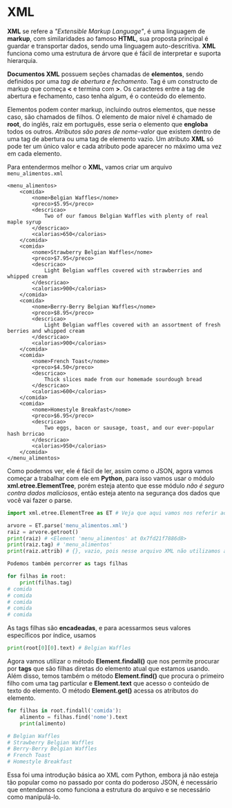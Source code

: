 # XML

**XML** se refere a *"Extensible Markup Language"*, é uma linguagem de **markup**, com similaridades ao famoso **HTML**, sua proposta principal é guardar e transportar dados, sendo uma linguagem auto-descritiva. **XML** funciona como uma estrutura de árvore que é fácil de interpretar e suporta hierarquia. 

**Documentos XML** possuem seções chamadas de **elementos**, sendo definidos por uma *tag de abertura e fechamento*. Tag é um constructo de markup que começa **<** e termina com **>**. Os caracteres entre a tag de abertura e fechamento, caso tenha algum, é o conteúdo do elemento. 

Elementos podem conter markup, incluindo outros elementos, que nesse caso, são chamados de filhos. O elemento de maior nível é chamado de **root**, do inglês, raiz em português, esse seria o elemento que **engloba** todos os outros. *Atributos são pares de nome-valor* que existem dentro de uma tag de abertura ou uma tag de elemento vazio. Um atributo **XML** só pode ter um único valor e cada atributo pode aparecer no máximo uma vez em cada elemento.

Para entendermos melhor o **XML**, vamos criar um arquivo `menu_alimentos.xml`

```
<menu_alimentos>
	<comida>
		<nome>Belgian Waffles</nome>
		<preco>$5.95</preco>
		<descricao>
			Two of our famous Belgian Waffles with plenty of real maple syrup
		</descricao>
		<calorias>650</calorias>
	</comida>
	<comida>
		<nome>Strawberry Belgian Waffles</nome>
		<preco>$7.95</preco>
		<descricao>
			Light Belgian waffles covered with strawberries and whipped cream
		</descricao>
		<calorias>900</calorias>
	</comida>
	<comida>
		<nome>Berry-Berry Belgian Waffles</nome>
		<preco>$8.95</preco>
		<descricao>
			Light Belgian waffles covered with an assortment of fresh berries and whipped cream
		</descricao>
		<calorias>900</calorias>
	</comida>
	<comida>
		<nome>French Toast</nome>
		<preco>$4.50</preco>
		<descricao>
			Thick slices made from our homemade sourdough bread
		</descricao>
		<calorias>600</calorias>
	</comida>
	<comida>
		<nome>Homestyle Breakfast</nome>
		<preco>$6.95</preco>
		<descricao>
			Two eggs, bacon or sausage, toast, and our ever-popular hash brricao
		</descricao>
		<calorias>950</calorias>
	</comida>
</menu_alimentos>
```

Como podemos ver, ele é fácil de ler, assim como o JSON, agora vamos começar a trabalhar com ele em **Python**, para isso vamos usar o módulo **xml.etree.ElementTree**, porém esteja atento que esse módulo *não é seguro contra dados maliciosos*, então esteja atento na segurança dos dados que você vai fazer o parse.

```python
import xml.etree.ElementTree as ET # Veja que aqui vamos nos referir ao módulo como ET

arvore = ET.parse('menu_alimentos.xml')
raiz = arvore.getroot()
print(raiz) # <Element 'menu_alimentos' at 0x7fd21f7886d8>
print(raiz.tag) # 'menu_alimentos'
print(raiz.attrib) # {}, vazio, pois nesse arquivo XML não utilizamos atributos

Podemos também percorrer as tags filhas

for filhas in root:
	print(filhas.tag) 
# comida
# comida
# comida
# comida
# comida
```

As tags filhas são **encadeadas**, e para acessarmos seus valores específicos por índice, usamos

```python
print(root[0][0].text) # Belgian Waffles
```

Agora vamos utilizar o método **Element.findall()** que nos permite procurar por **tags** que são filhas diretas do elemento atual que estamos usando. Além disso, temos também o método **Element.find()** que procura o primeiro filho com uma tag particular e **Element.text** que acesso o conteúdo de texto do elemento. O método **Element.get()** acessa os atributos do elemento.

```python
for filhas in root.findall('comida'):
	alimento = filhas.find('nome').text
	print(alimento)

# Belgian Waffles 
# Strawberry Belgian Waffles 
# Berry-Berry Belgian Waffles 
# French Toast 
# Homestyle Breakfast 
```

Essa foi uma introdução básica ao XML com Python, embora já não esteja tão popular como no passado por conta do poderoso JSON, é necessário que entendamos como funciona a estrutura do arquivo e se necessário como manipulá-lo.
 












































